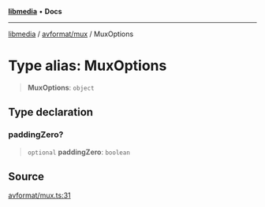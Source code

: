 [**libmedia**](../../../README.md) • **Docs**

***

[libmedia](../../../README.md) / [avformat/mux](../README.md) / MuxOptions

# Type alias: MuxOptions

> **MuxOptions**: `object`

## Type declaration

### paddingZero?

> `optional` **paddingZero**: `boolean`

## Source

[avformat/mux.ts:31](https://github.com/zhaohappy/libmedia/blob/a88305ff5d10e91621f2d71d24c72fc85681b8f7/src/avformat/mux.ts#L31)
